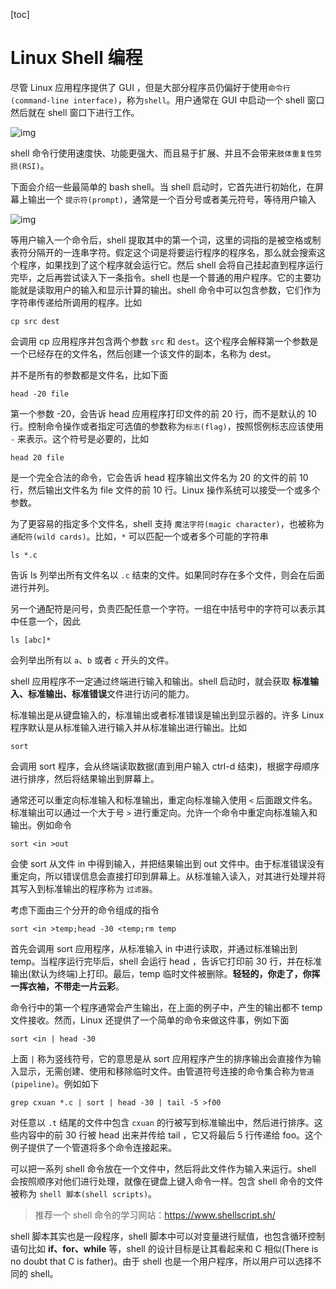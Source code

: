 [toc]



# Linux Shell 编程

尽管 Linux 应用程序提供了 GUI ，但是大部分程序员仍偏好于使用`命令行(command-line interface)`，称为`shell`。用户通常在 GUI 中启动一个 shell 窗口然后就在 shell 窗口下进行工作。

![img](https://homan-blog.oss-cn-beijing.aliyuncs.com/study-demo/linux-demo/20210411113715.png)

shell 命令行使用速度快、功能更强大、而且易于扩展、并且不会带来`肢体重复性劳损(RSI)`。

下面会介绍一些最简单的 bash shell。当 shell 启动时，它首先进行初始化，在屏幕上输出一个 `提示符(prompt)`，通常是一个百分号或者美元符号，等待用户输入

![img](https://homan-blog.oss-cn-beijing.aliyuncs.com/study-demo/linux-demo/20210411113727.png)

等用户输入一个命令后，shell 提取其中的第一个词，这里的词指的是被空格或制表符分隔开的一连串字符。假定这个词是将要运行程序的程序名，那么就会搜索这个程序，如果找到了这个程序就会运行它。然后 shell 会将自己挂起直到程序运行完毕，之后再尝试读入下一条指令。shell 也是一个普通的用户程序。它的主要功能就是读取用户的输入和显示计算的输出。shell 命令中可以包含参数，它们作为字符串传递给所调用的程序。比如

```shell
cp src dest
```

会调用 cp 应用程序并包含两个参数 `src` 和 `dest`。这个程序会解释第一个参数是一个已经存在的文件名，然后创建一个该文件的副本，名称为 dest。

并不是所有的参数都是文件名，比如下面

```shell
head -20 file
```

第一个参数 -20，会告诉 head 应用程序打印文件的前 20 行，而不是默认的 10 行。控制命令操作或者指定可选值的参数称为`标志(flag)`，按照惯例标志应该使用 `-` 来表示。这个符号是必要的，比如

```shell
head 20 file
```

是一个完全合法的命令，它会告诉 head 程序输出文件名为 20 的文件的前 10 行，然后输出文件名为 file 文件的前 10 行。Linux 操作系统可以接受一个或多个参数。

为了更容易的指定多个文件名，shell 支持 `魔法字符(magic character)`，也被称为`通配符(wild cards)`。比如，`*` 可以匹配一个或者多个可能的字符串

```shell
ls *.c
```

告诉 ls 列举出所有文件名以 `.c` 结束的文件。如果同时存在多个文件，则会在后面进行并列。

另一个通配符是问号，负责匹配任意一个字符。一组在中括号中的字符可以表示其中任意一个，因此

```shell
ls [abc]*
```

会列举出所有以 `a`、`b` 或者 `c` 开头的文件。

shell 应用程序不一定通过终端进行输入和输出。shell 启动时，就会获取 **标准输入、标准输出、标准错误**文件进行访问的能力。

标准输出是从键盘输入的，标准输出或者标准错误是输出到显示器的。许多 Linux 程序默认是从标准输入进行输入并从标准输出进行输出。比如

```shell
sort	
```

会调用 sort 程序，会从终端读取数据(直到用户输入 ctrl-d 结束)，根据字母顺序进行排序，然后将结果输出到屏幕上。

通常还可以重定向标准输入和标准输出，重定向标准输入使用 `<` 后面跟文件名。标准输出可以通过一个大于号 `>` 进行重定向。允许一个命令中重定向标准输入和输出。例如命令

```shell
sort <in >out
```

会使 sort 从文件 in 中得到输入，并把结果输出到 out 文件中。由于标准错误没有重定向，所以错误信息会直接打印到屏幕上。从标准输入读入，对其进行处理并将其写入到标准输出的程序称为 `过滤器`。

考虑下面由三个分开的命令组成的指令

```shell
sort <in >temp;head -30 <temp;rm temp
```

首先会调用 sort 应用程序，从标准输入 in 中进行读取，并通过标准输出到 temp。当程序运行完毕后，shell 会运行 head ，告诉它打印前 30 行，并在标准输出(默认为终端)上打印。最后，temp 临时文件被删除。**轻轻的，你走了，你挥一挥衣袖，不带走一片云彩**。

命令行中的第一个程序通常会产生输出，在上面的例子中，产生的输出都不 temp 文件接收。然而，Linux 还提供了一个简单的命令来做这件事，例如下面

```shell
sort <in | head -30
```

上面 `|` 称为竖线符号，它的意思是从 sort 应用程序产生的排序输出会直接作为输入显示，无需创建、使用和移除临时文件。由管道符号连接的命令集合称为`管道(pipeline)`。例如如下

```shell
grep cxuan *.c | sort | head -30 | tail -5 >f00
```

对任意以 `.t` 结尾的文件中包含 `cxuan` 的行被写到标准输出中，然后进行排序。这些内容中的前 30 行被 head 出来并传给 tail ，它又将最后 5 行传递给 foo。这个例子提供了一个管道将多个命令连接起来。

可以把一系列 shell 命令放在一个文件中，然后将此文件作为输入来运行。shell 会按照顺序对他们进行处理，就像在键盘上键入命令一样。包含 shell 命令的文件被称为 `shell 脚本(shell scripts)`。

> 推荐一个 shell 命令的学习网站：https://www.shellscript.sh/

shell 脚本其实也是一段程序，shell 脚本中可以对变量进行赋值，也包含循环控制语句比如 **if、for、while** 等，shell 的设计目标是让其看起来和 C 相似(There is no doubt that C is father)。由于 shell 也是一个用户程序，所以用户可以选择不同的 shell。